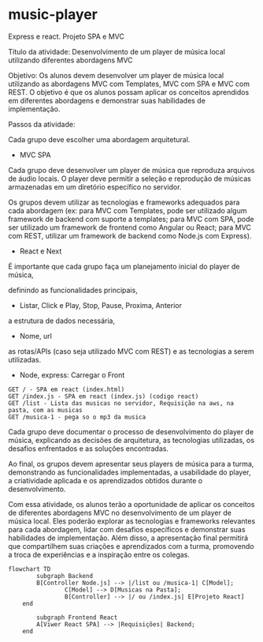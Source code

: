 # music-player
Express e react. Projeto SPA e MVC

Título da atividade: Desenvolvimento de um player de música local utilizando diferentes abordagens MVC

Objetivo: Os alunos devem desenvolver um player de música local utilizando as abordagens MVC com Templates, MVC com SPA e MVC com REST. O objetivo é que os alunos possam aplicar os conceitos aprendidos em diferentes abordagens e demonstrar suas habilidades de implementação.

Passos da atividade:

Cada grupo deve escolher uma abordagem arquitetural.

- MVC SPA

Cada grupo deve desenvolver um player de música que reproduza arquivos de áudio locais. O player deve permitir a seleção e reprodução de músicas armazenadas em um diretório específico no servidor.

Os grupos devem utilizar as tecnologias e frameworks adequados para cada abordagem (ex: para MVC com Templates, pode ser utilizado algum framework de backend com suporte a templates; para MVC com SPA, pode ser utilizado um framework de frontend como Angular ou React; para MVC com REST, utilizar um framework de backend como Node.js com Express).

- React e Next

É importante que cada grupo faça um planejamento inicial do player de música,

definindo as funcionalidades principais,
- Listar, Click e Play, Stop, Pause, Proxima, Anterior

a estrutura de dados necessária,
- Nome, url

as rotas/APIs (caso seja utilizado MVC com REST) e as tecnologias a serem utilizadas.
- Node, express: Carregar o Front
```
GET / - SPA em react (index.html)
GET /index.js - SPA em react (index.js) (codigo react)
GET /list - Lista das musicas no servidor, Requisição na aws, na pasta, com as musicas
GET /musica-1 - pega so o mp3 da musica
```

Cada grupo deve documentar o processo de desenvolvimento do player de música, explicando as decisões de arquitetura, as tecnologias utilizadas, os desafios enfrentados e as soluções encontradas.

Ao final, os grupos devem apresentar seus players de música para a turma, demonstrando as funcionalidades implementadas, a usabilidade do player, a criatividade aplicada e os aprendizados obtidos durante o desenvolvimento.

Com essa atividade, os alunos terão a oportunidade de aplicar os conceitos de diferentes abordagens MVC no desenvolvimento de um player de música local. Eles poderão explorar as tecnologias e frameworks relevantes para cada abordagem, lidar com desafios específicos e demonstrar suas habilidades de implementação. Além disso, a apresentação final permitirá que compartilhem suas criações e aprendizados com a turma, promovendo a troca de experiências e a inspiração entre os colegas.

```mermaid
flowchart TD
		subgraph Backend
        B[Controller Node.js] --> |/list ou /musica-1| C[Model];
				C[Model] --> D[Musicas na Pasta];
				B[Controller] --> |/ ou /index.js| E[Projeto React]
    end

		subgraph Frontend React
        A[Viwer React SPA] --> |Requisições| Backend;
    end
    
```